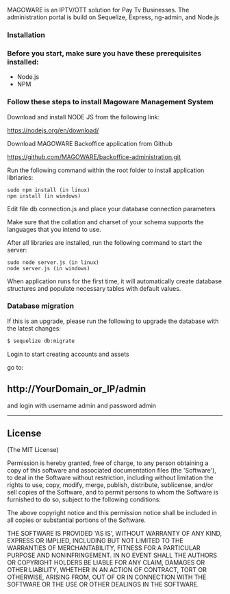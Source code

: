 
MAGOWARE is an IPTV/OTT solution for Pay Tv Businesses. The administration portal is build on Sequelize, Express, ng-admin, and Node.js

### Installation

### Before you start, make sure you have these prerequisites installed:

 * Node.js
 * NPM

### Follow these steps to install Magoware  Management System

Download and install NODE JS from the following link:

https://nodejs.org/en/download/

Download MAGOWARE Backoffice application from Github

https://github.com/MAGOWARE/backoffice-administration.git

Run the following command within the root folder to install application libriaries:
```
sudo npm install (in linux)
npm install (in windows)
```
Edit file db.connection.js and place your database connection parameters

Make sure that the collation and charset of your schema supports the languages that you intend to use.

After all libraries are installed, run the following command to start the server:
```
sudo node server.js (in linux)
node server.js (in windows)
```
When application runs for the first time, it will automatically create database structures and populate necessary tables with default values.



### Database migration
If this is an upgrade, please run the following to upgrade the database with the latest changes:

```bash
$ sequelize db:migrate
```

Login to start creating accounts and assets

go to: 
## http://YourDomain_or_IP/admin 
and login with username admin and password admin


---

## License
(The MIT License)

Permission is hereby granted, free of charge, to any person obtaining
a copy of this software and associated documentation files (the
'Software'), to deal in the Software without restriction, including
without limitation the rights to use, copy, modify, merge, publish,
distribute, sublicense, and/or sell copies of the Software, and to
permit persons to whom the Software is furnished to do so, subject to
the following conditions:

The above copyright notice and this permission notice shall be
included in all copies or substantial portions of the Software.

THE SOFTWARE IS PROVIDED 'AS IS', WITHOUT WARRANTY OF ANY KIND,
EXPRESS OR IMPLIED, INCLUDING BUT NOT LIMITED TO THE WARRANTIES OF
MERCHANTABILITY, FITNESS FOR A PARTICULAR PURPOSE AND NONINFRINGEMENT.
IN NO EVENT SHALL THE AUTHORS OR COPYRIGHT HOLDERS BE LIABLE FOR ANY
CLAIM, DAMAGES OR OTHER LIABILITY, WHETHER IN AN ACTION OF CONTRACT,
TORT OR OTHERWISE, ARISING FROM, OUT OF OR IN CONNECTION WITH THE
SOFTWARE OR THE USE OR OTHER DEALINGS IN THE SOFTWARE.

